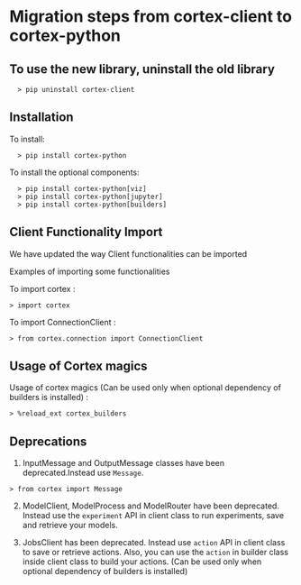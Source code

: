 # Migration steps from cortex-client to cortex-python

## To use the new library, uninstall the old library

```
  > pip uninstall cortex-client
```


## Installation

To install: 
```
  > pip install cortex-python
```

To install the optional components: 
```
  > pip install cortex-python[viz]
  > pip install cortex-python[jupyter]
  > pip install cortex-python[builders]
```

## Client Functionality Import 
We have updated the way Client functionalities can be imported

Examples of importing some functionalities

To import cortex :

```
> import cortex
```
To import ConnectionClient :

```
> from cortex.connection import ConnectionClient
```
## Usage of Cortex magics

Usage of cortex magics (Can be used only when optional dependency of builders is installed) :

```
> %reload_ext cortex_builders
```
## Deprecations

1. InputMessage and OutputMessage classes have been deprecated.Instead use `Message`. 

```
> from cortex import Message
```

2. ModelClient, ModelProcess and ModelRouter have been deprecated. Instead use the `experiment` API in client
class to run experiments, save and retrieve your models. 

3. JobsClient has been deprecated. Instead use  `action` API in client class to save or retrieve actions. 
Also, you can use the `action` in builder class inside client class to build your actions.  (Can be used only when optional dependency of builders is installed)